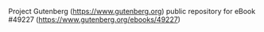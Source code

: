 Project Gutenberg (https://www.gutenberg.org) public repository for eBook #49227 (https://www.gutenberg.org/ebooks/49227)
